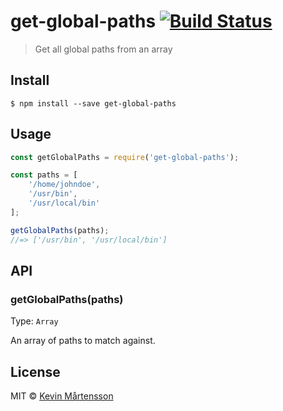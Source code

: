 # get-global-paths [![Build Status](https://travis-ci.org/kevva/get-global-paths.svg?branch=master)](https://travis-ci.org/kevva/get-global-paths)

> Get all global paths from an array


## Install

```
$ npm install --save get-global-paths
```


## Usage

```js
const getGlobalPaths = require('get-global-paths');

const paths = [
	'/home/johndoe',
	'/usr/bin',
	'/usr/local/bin'
];

getGlobalPaths(paths);
//=> ['/usr/bin', '/usr/local/bin']
```


## API

### getGlobalPaths(paths)

Type: `Array`

An array of paths to match against.


## License

MIT © [Kevin Mårtensson](https://github.com/kevva)
